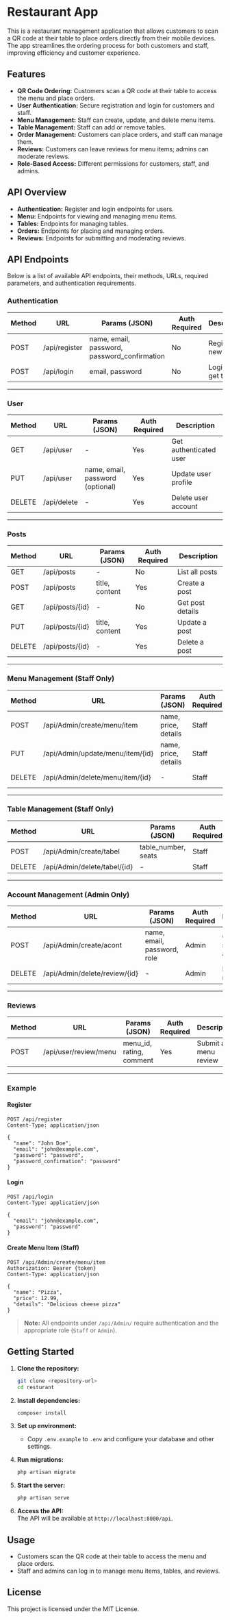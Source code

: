 # Restaurant App

This is a restaurant management application that allows customers to scan a QR code at their table to place orders directly from their mobile devices. The app streamlines the ordering process for both customers and staff, improving efficiency and customer experience.

## Features

- **QR Code Ordering:** Customers scan a QR code at their table to access the menu and place orders.
- **User Authentication:** Secure registration and login for customers and staff.
- **Menu Management:** Staff can create, update, and delete menu items.
- **Table Management:** Staff can add or remove tables.
- **Order Management:** Customers can place orders, and staff can manage them.
- **Reviews:** Customers can leave reviews for menu items; admins can moderate reviews.
- **Role-Based Access:** Different permissions for customers, staff, and admins.

## API Overview

- **Authentication:** Register and login endpoints for users.
- **Menu:** Endpoints for viewing and managing menu items.
- **Tables:** Endpoints for managing tables.
- **Orders:** Endpoints for placing and managing orders.
- **Reviews:** Endpoints for submitting and moderating reviews.

## API Endpoints

Below is a list of available API endpoints, their methods, URLs, required parameters, and authentication requirements.

### Authentication

| Method | URL         | Params (JSON)                | Auth Required | Description                |
|--------|-------------|------------------------------|---------------|----------------------------|
| POST   | /api/register | name, email, password, password_confirmation | No            | Register a new user        |
| POST   | /api/login    | email, password             | No            | Login and get token        |

---

### User

| Method | URL         | Params (JSON)                | Auth Required | Description                |
|--------|-------------|------------------------------|---------------|----------------------------|
| GET    | /api/user   | -                            | Yes           | Get authenticated user     |
| PUT    | /api/user   | name, email, password (optional) | Yes       | Update user profile        |
| DELETE | /api/delete | -                            | Yes           | Delete user account        |

---

### Posts

| Method | URL             | Params (JSON)      | Auth Required | Description                |
|--------|-----------------|--------------------|---------------|----------------------------|
| GET    | /api/posts      | -                  | No            | List all posts             |
| POST   | /api/posts      | title, content     | Yes           | Create a post              |
| GET    | /api/posts/{id} | -                  | No            | Get post details           |
| PUT    | /api/posts/{id} | title, content     | Yes           | Update a post              |
| DELETE | /api/posts/{id} | -                  | Yes           | Delete a post              |

---

### Menu Management (Staff Only)

| Method | URL                              | Params (JSON)         | Auth Required | Description                |
|--------|----------------------------------|-----------------------|---------------|----------------------------|
| POST   | /api/Admin/create/menu/item      | name, price, details  | Staff         | Create menu item           |
| PUT    | /api/Admin/update/menu/item/{id} | name, price, details  | Staff         | Update menu item           |
| DELETE | /api/Admin/delete/menu/item/{id} | -                     | Staff         | Delete menu item           |

---

### Table Management (Staff Only)

| Method | URL                          | Params (JSON)         | Auth Required | Description                |
|--------|------------------------------|-----------------------|---------------|----------------------------|
| POST   | /api/Admin/create/tabel      | table_number, seats   | Staff         | Create table               |
| DELETE | /api/Admin/delete/tabel/{id} | -                     | Staff         | Delete table               |

---

### Account Management (Admin Only)

| Method | URL                        | Params (JSON)         | Auth Required | Description                |
|--------|----------------------------|-----------------------|---------------|----------------------------|
| POST   | /api/Admin/create/acont    | name, email, password, role | Admin   | Create staff/admin account |
| DELETE | /api/Admin/delete/review/{id} | -                  | Admin         | Delete a review            |

---

### Reviews

| Method | URL                      | Params (JSON)         | Auth Required | Description                |
|--------|--------------------------|-----------------------|---------------|----------------------------|
| POST   | /api/user/review/menu    | menu_id, rating, comment | Yes        | Submit a menu review       |

---

### Example

#### Register

```http
POST /api/register
Content-Type: application/json

{
  "name": "John Doe",
  "email": "john@example.com",
  "password": "password",
  "password_confirmation": "password"
}
```

#### Login

```http
POST /api/login
Content-Type: application/json

{
  "email": "john@example.com",
  "password": "password"
}
```

#### Create Menu Item (Staff)

```http
POST /api/Admin/create/menu/item
Authorization: Bearer {token}
Content-Type: application/json

{
  "name": "Pizza",
  "price": 12.99,
  "details": "Delicious cheese pizza"
}
```

> **Note:** All endpoints under `/api/Admin/` require authentication and the appropriate role (`Staff` or `Admin`).

## Getting Started

1. **Clone the repository:**
   ```bash
   git clone <repository-url>
   cd resturant
   ```

2. **Install dependencies:**
   ```bash
   composer install
   ```

3. **Set up environment:**
   - Copy `.env.example` to `.env` and configure your database and other settings.

4. **Run migrations:**
   ```bash
   php artisan migrate
   ```

5. **Start the server:**
   ```bash
   php artisan serve
   ```

6. **Access the API:**  
   The API will be available at `http://localhost:8000/api`.

## Usage

- Customers scan the QR code at their table to access the menu and place orders.
- Staff and admins can log in to manage menu items, tables, and reviews.

## License

This project is licensed under the MIT License.
